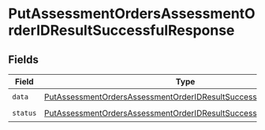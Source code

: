 # PutAssessmentOrdersAssessmentOrderIDResultSuccessfulResponse


## Fields

| Field                                                                                                                                                           | Type                                                                                                                                                            | Required                                                                                                                                                        | Description                                                                                                                                                     |
| --------------------------------------------------------------------------------------------------------------------------------------------------------------- | --------------------------------------------------------------------------------------------------------------------------------------------------------------- | --------------------------------------------------------------------------------------------------------------------------------------------------------------- | --------------------------------------------------------------------------------------------------------------------------------------------------------------- |
| `data`                                                                                                                                                          | [PutAssessmentOrdersAssessmentOrderIDResultSuccessfulResponseData](../../models/shared/putassessmentordersassessmentorderidresultsuccessfulresponsedata.md)     | :heavy_check_mark:                                                                                                                                              | N/A                                                                                                                                                             |
| `status`                                                                                                                                                        | [PutAssessmentOrdersAssessmentOrderIDResultSuccessfulResponseStatus](../../models/shared/putassessmentordersassessmentorderidresultsuccessfulresponsestatus.md) | :heavy_check_mark:                                                                                                                                              | N/A                                                                                                                                                             |